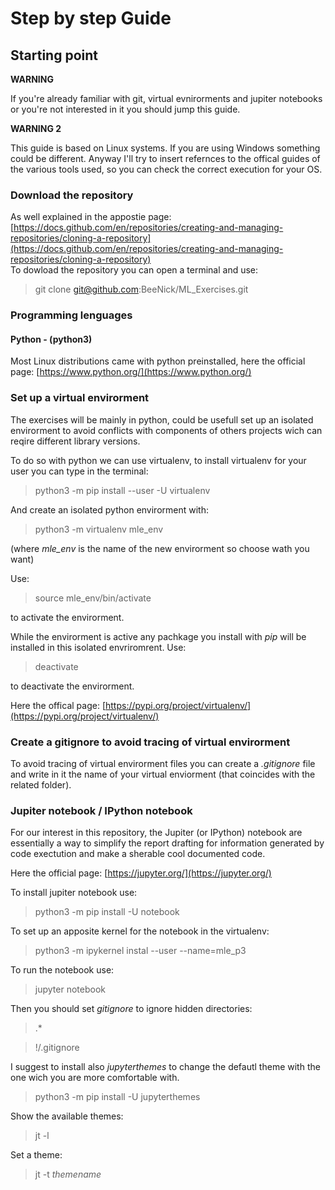 # Step by step Guide
## Starting point

**WARNING**


If you're already familiar with git, virtual evnirorments and jupiter notebooks or you're not interested in it you should jump this guide.


**WARNING 2**


This guide is based on Linux systems. If you are using Windows something could be different. Anyway I'll try to insert refernces to the offical guides of the various tools used, so you can check the correct execution for your OS.


### Download the repository


As well explained in the appostie page: [https://docs.github.com/en/repositories/creating-and-managing-repositories/cloning-a-repository](https://docs.github.com/en/repositories/creating-and-managing-repositories/cloning-a-repository)	
To dowload the repository you can open a terminal and use:
> git clone git@github.com:BeeNick/ML_Exercises.git



### Programming lenguages

#### Python - (python3)

Most Linux distributions came with python preinstalled, here the official page: [https://www.python.org/](https://www.python.org/)



### Set up a virtual envirorment


The exercises will be mainly in python, could be usefull set up an isolated envirorment to avoid conflicts with components of others projects wich can reqire different library versions.

To do so with python we can use virtualenv, to install virtualenv for your user you can type in the terminal:
> python3 -m pip install --user -U virtualenv

And create an isolated python envirorment with:
> python3 -m virtualenv mle_env

(where *mle_env* is the name of the new envirorment so choose wath you want)

Use:
> source mle_env/bin/activate

to activate the envirorment.

While the envirorment is active any pachkage you install with *pip* will be installed in this isolated envriromrent.
Use:
> deactivate

to deactivate the envirorment.

Here the offical page: [https://pypi.org/project/virtualenv/](https://pypi.org/project/virtualenv/)



### Create a gitignore to avoid tracing of virtual envirorment


To avoid tracing of virtual envirorment files you can create a *.gitignore* file and write in it the name of your virtual enviorment (that coincides with the related folder). 



### Jupiter notebook / IPython notebook


For our interest in this repository, the Jupiter (or IPython) notebook are essentially a way to simplify the report drafting for information generated by code exectution and make a sherable cool documented code.

Here the official page: [https://jupyter.org/](https://jupyter.org/)


To install jupiter notebook use:
> python3 -m pip install -U notebook

To set up an apposite kernel for the notebook in the virtualenv:
> python3 -m ipykernel instal --user --name=mle_p3

To run the notebook use:
> jupyter notebook


Then you should set *gitignore* to ignore hidden directories:
>.*

>!/.gitignore



I suggest to install also *jupyterthemes* to change the defautl theme with the one wich you are more comfortable with.
> python3 -m pip install -U jupyterthemes

Show the available themes:
> jt -l

Set a theme:
> jt -t *themename*








